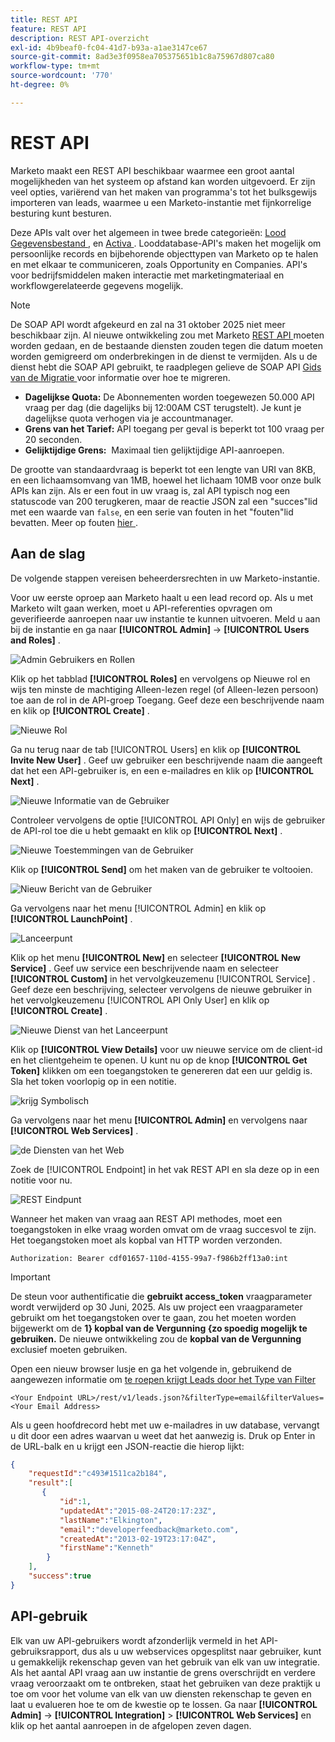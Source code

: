```yaml
---
title: REST API
feature: REST API
description: REST API-overzicht
exl-id: 4b9beaf0-fc04-41d7-b93a-a1ae3147ce67
source-git-commit: 8ad3e3f0958ea705375651b1c8a75967d807ca80
workflow-type: tm+mt
source-wordcount: '770'
ht-degree: 0%

---
```


# REST API

Marketo maakt een REST API beschikbaar waarmee een groot aantal mogelijkheden van het systeem op afstand kan worden uitgevoerd. Er zijn veel opties, variërend van het maken van programma&#39;s tot het bulksgewijs importeren van leads, waarmee u een Marketo-instantie met fijnkorrelige besturing kunt besturen.

Deze APIs valt over het algemeen in twee brede categorieën: [ Lood Gegevensbestand ](https://developer.adobe.com/marketo-apis/api/mapi/), en [ Activa ](https://developer.adobe.com/marketo-apis/api/asset/). Looddatabase-API&#39;s maken het mogelijk om persoonlijke records en bijbehorende objecttypen van Marketo op te halen en met elkaar te communiceren, zoals Opportunity en Companies. API&#39;s voor bedrijfsmiddelen maken interactie met marketingmateriaal en workflowgerelateerde gegevens mogelijk.

>[!NOTE]
>De SOAP API wordt afgekeurd en zal na 31 oktober 2025 niet meer beschikbaar zijn. Al nieuwe ontwikkeling zou met Marketo [ REST API ](./rest-api.md) moeten worden gedaan, en de bestaande diensten zouden tegen die datum moeten worden gemigreerd om onderbrekingen in de dienst te vermijden. Als u de dienst hebt die SOAP API gebruikt, te raadplegen gelieve de SOAP API [ Gids van de Migratie ](../soap-api/migration.md) voor informatie over hoe te migreren.
>

- **Dagelijkse Quota:** De Abonnementen worden toegewezen 50.000 API vraag per dag (die dagelijks bij 12:00AM CST terugstelt). Je kunt je dagelijkse quota verhogen via je accountmanager.
- **Grens van het Tarief:** API toegang per geval is beperkt tot 100 vraag per 20 seconden.
- **Gelijktijdige Grens:**  Maximaal tien gelijktijdige API-aanroepen.

De grootte van standaardvraag is beperkt tot een lengte van URI van 8KB, en een lichaamsomvang van 1MB, hoewel het lichaam 10MB voor onze bulk APIs kan zijn. Als er een fout in uw vraag is, zal API typisch nog een statuscode van 200 terugkeren, maar de reactie JSON zal een &quot;succes&quot;lid met een waarde van `false`, en een serie van fouten in het &quot;fouten&quot;lid bevatten. Meer op fouten [ hier ](error-codes.md).

## Aan de slag

De volgende stappen vereisen beheerdersrechten in uw Marketo-instantie.

Voor uw eerste oproep aan Marketo haalt u een lead record op. Als u met Marketo wilt gaan werken, moet u API-referenties opvragen om geverifieerde aanroepen naar uw instantie te kunnen uitvoeren. Meld u aan bij de instantie en ga naar **[!UICONTROL Admin]** -> **[!UICONTROL Users and Roles]** .

![ Admin Gebruikers en Rollen ](assets/admin-users-and-roles.png)

Klik op het tabblad **[!UICONTROL Roles]** en vervolgens op Nieuwe rol en wijs ten minste de machtiging Alleen-lezen regel (of Alleen-lezen persoon) toe aan de rol in de API-groep Toegang. Geef deze een beschrijvende naam en klik op **[!UICONTROL Create]** .

![ Nieuwe Rol ](assets/new-role.png)

Ga nu terug naar de tab [!UICONTROL Users] en klik op **[!UICONTROL Invite New User]** . Geef uw gebruiker een beschrijvende naam die aangeeft dat het een API-gebruiker is, en een e-mailadres en klik op **[!UICONTROL Next]** .

![ Nieuwe Informatie van de Gebruiker ](assets/new-user-info.png)

Controleer vervolgens de optie [!UICONTROL API Only] en wijs de gebruiker de API-rol toe die u hebt gemaakt en klik op **[!UICONTROL Next]** .

![ Nieuwe Toestemmingen van de Gebruiker ](assets/new-user-permissions.png)

Klik op **[!UICONTROL Send]** om het maken van de gebruiker te voltooien.

![ Nieuw Bericht van de Gebruiker ](assets/new-user-message.png)

Ga vervolgens naar het menu [!UICONTROL Admin] en klik op **[!UICONTROL LaunchPoint]** .

![ Lanceerpunt ](assets/admin-launchpoint.png)

Klik op het menu **[!UICONTROL New]** en selecteer **[!UICONTROL New Service]** . Geef uw service een beschrijvende naam en selecteer **[!UICONTROL Custom]** in het vervolgkeuzemenu [!UICONTROL Service] . Geef deze een beschrijving, selecteer vervolgens de nieuwe gebruiker in het vervolgkeuzemenu [!UICONTROL API Only User] en klik op **[!UICONTROL Create]** .

![ Nieuwe Dienst van het Lanceerpunt ](assets/admin-launchpoint-new-service.png)

Klik op **[!UICONTROL View Details]** voor uw nieuwe service om de client-id en het clientgeheim te openen. U kunt nu op de knop **[!UICONTROL Get Token]** klikken om een toegangstoken te genereren dat een uur geldig is. Sla het token voorlopig op in een notitie.

![ krijg Symbolisch ](assets/get-token.png)

Ga vervolgens naar het menu **[!UICONTROL Admin]** en vervolgens naar **[!UICONTROL Web Services]** .

![ de Diensten van het Web ](assets/admin-web-services.png)

Zoek de [!UICONTROL Endpoint] in het vak REST API en sla deze op in een notitie voor nu.

![ REST Eindpunt ](assets/admin-web-services-rest-endpoint-1.png)

Wanneer het maken van vraag aan REST API methodes, moet een toegangstoken in elke vraag worden omvat om de vraag succesvol te zijn. Het toegangstoken moet als kopbal van HTTP worden verzonden.

```
Authorization: Bearer cdf01657-110d-4155-99a7-f986b2ff13a0:int
```

>[!IMPORTANT]
>
>De steun voor authentificatie die **gebruikt access_token** vraagparameter wordt verwijderd op 30 Juni, 2025. Als uw project een vraagparameter gebruikt om het toegangstoken over te gaan, zou het moeten worden bijgewerkt om de **1&rbrace; kopbal van de Vergunning &lbrace;zo spoedig mogelijk te gebruiken.** De nieuwe ontwikkeling zou de **kopbal van de Vergunning** exclusief moeten gebruiken.

Open een nieuw browser lusje en ga het volgende in, gebruikend de aangewezen informatie om [ te roepen krijgt Leads door het Type van Filter ](https://developer.adobe.com/marketo-apis/api/mapi/#tag/Leads/operation/getLeadsByFilterUsingGET)

```
<Your Endpoint URL>/rest/v1/leads.json?&filterType=email&filterValues=<Your Email Address>
```

Als u geen hoofdrecord hebt met uw e-mailadres in uw database, vervangt u dit door een adres waarvan u weet dat het aanwezig is. Druk op Enter in de URL-balk en u krijgt een JSON-reactie die hierop lijkt:

```json
{
    "requestId":"c493#1511ca2b184",
    "result":[
       {
           "id":1,
           "updatedAt":"2015-08-24T20:17:23Z",
           "lastName":"Elkington",
           "email":"developerfeedback@marketo.com",
           "createdAt":"2013-02-19T23:17:04Z",
           "firstName":"Kenneth"
        }
    ],
    "success":true
}
```

## API-gebruik

Elk van uw API-gebruikers wordt afzonderlijk vermeld in het API-gebruiksrapport, dus als u uw webservices opgesplitst naar gebruiker, kunt u gemakkelijk rekenschap geven van het gebruik van elk van uw integratie. Als het aantal API vraag aan uw instantie de grens overschrijdt en verdere vraag veroorzaakt om te ontbreken, staat het gebruiken van deze praktijk u toe om voor het volume van elk van uw diensten rekenschap te geven en laat u evalueren hoe te om de kwestie op te lossen. Ga naar **[!UICONTROL Admin]** -> **[!UICONTROL Integration]** > **[!UICONTROL Web Services]** en klik op het aantal aanroepen in de afgelopen zeven dagen.
